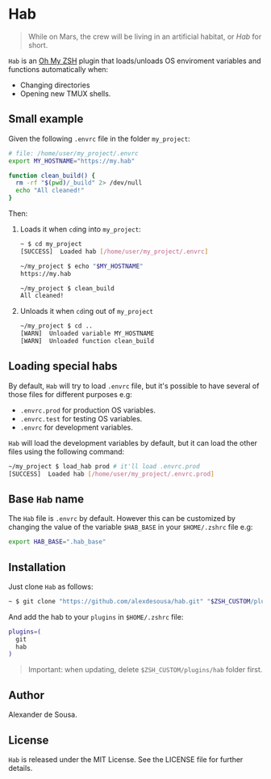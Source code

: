 # Hab

> While on Mars, the crew will be living in an artificial habitat, or _Hab_ for
> short.

`Hab` is an [Oh My ZSH](https://ohmyz.sh/) plugin that loads/unloads OS
enviroment variables and functions automatically when:

- Changing directories
- Opening new TMUX shells.

## Small example

Given the following `.envrc` file in the folder `my_project`:

```bash
# file: /home/user/my_project/.envrc
export MY_HOSTNAME="https://my.hab"

function clean_build() {
  rm -rf "$(pwd)/_build" 2> /dev/null
  echo "All cleaned!"
}
```

Then:

1. Loads it when `cd`ing into `my_project`:
   ```bash
   ~ $ cd my_project
   [SUCCESS]  Loaded hab [/home/user/my_project/.envrc]

   ~/my_project $ echo "$MY_HOSTNAME"
   https://my.hab

   ~/my_project $ clean_build
   All cleaned!
   ```

2. Unloads it when `cd`ing out of `my_project`

   ```bash
   ~/my_project $ cd ..
   [WARN]  Unloaded variable MY_HOSTNAME
   [WARN]  Unloaded function clean_build
   ```

## Loading special habs

By default, `Hab` will try to load `.envrc` file, but it's possible to have
several of those files for different purposes e.g:

- `.envrc.prod` for production OS variables.
- `.envrc.test` for testing OS variables.
- `.envrc` for development variables.

`Hab` will load the development variables by default, but it can load the other
files using the following command:

```bash
~/my_project $ load_hab prod # it'll load .envrc.prod
[SUCCESS]  Loaded hab [/home/user/my_project/.envrc.prod]
```

## Base `Hab` name

The `Hab` file is `.envrc` by default. However this can be customized by
changing the value of the variable `$HAB_BASE` in your `$HOME/.zshrc` file e.g:

```bash
export HAB_BASE=".hab_base"
```

## Installation

Just clone `Hab` as follows:

```bash
~ $ git clone "https://github.com/alexdesousa/hab.git" "$ZSH_CUSTOM/plugins/hab"
```

And add the hab to your `plugins` in `$HOME/.zshrc` file:

```bash
plugins=(
  git
  hab
)
```

> Important: when updating, delete `$ZSH_CUSTOM/plugins/hab` folder first.

## Author

Alexander de Sousa.

## License

`Hab` is released under the MIT License. See the LICENSE file for further
details.

